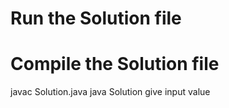 # Run the Solution file 
# Compile the Solution file 
javac Solution.java 
java Solution
give input value
